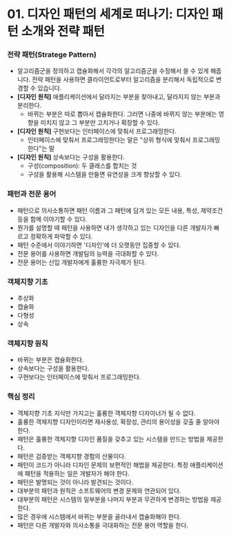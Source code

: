 # 01. 디자인 패턴의 세계로 떠나기: 디자인 패턴 소개와 전략 패턴

### 전략 패턴(Stratege Pattern)

- 알고리즘군을 정의하고 캡슐화해서 각각의 알고리즘군을 수정해서 쓸 수 있게 해줍니다. 전략 패턴을 사용하면 클라이언트로부터 알고리즘을 분리해서 독립적으로 변경할 수 있습니다.
- **[디자인 원칙]** 애플리케이션에서 달라지는 부분을 찾아내고, 달라지지 않는 부분과 분리한다.
   - 바뀌는 부분은 따로 뽑아서 캡슐화한다. 그러면 나중에 바뀌지 않는 부분에는 영향을 미치지 않고 그 부분만 고치거나 확장할 수 있다.
 - **[디자인 원칙]** 구현보다는 인터페이스에 맞춰서 프로그래밍한다.
   - 인터페이스에 맞춰서 프로그래밍한다는 말은 "상위 형식에 맞춰서 프로그래밍한다"는 말
- **[디자인 원칙]** 상속보다는 구성을 활용한다.
  - 구성(composition): 두 클래스를 합치는 것
  - 구성을 활용해 시스템을 만들면 유연성을 크게 향상할 수 있다.



### 패턴과 전문 용어

- 패턴으로 의사소통하면 패턴 이름과 그 패턴에 담겨 있는 모든 내용, 특성, 제약조건 등을 함께 이야기할 수 있다.
- 뭔가를 설명할 때 패턴을 사용하면 내가 생각하고 있는 디자인을 다른 개발자가 빠르고 정확하게 파악할 수 있다.
- 패턴 수준에서 이야기하면 '디자인'에 더 오랫동안 집중할 수 있다.
- 전문 용어를 사용하면 개발팀의 능력을 극대화할 수 있다.
- 전문 용어는 신입 개발자에게 훌륭한 자극제가 된다.



### 객체지향 기초

- 추상화
- 캡슐화
- 다형성
- 상속



### 객체지향 원칙

- 바뀌는 부분은 캡슐화한다.
- 상속보다는 구성을 활용한다.
- 구현보다는 인터페이스에 맞춰서 프로그래밍한다.



### 핵심 정리

- 객체지향 기초 지식만 가지고는 훌륭한 객체지향 디자이너가 될 수 없다.
- 훌륭한 객체지향 디자인이라면 재사용성, 확장성, 관리의 용이성을 갖출 줄 알아야 한다.
- 패턴은 훌륭한 객체지향 디자인 품질을 갖추고 있는 시스템을 만드는 방법을 제공한다.
- 패턴은 검증받는 객체지향 경험의 산물이다.
- 패턴이 코드가 아니라 디자인 문제의 보편적인 해법을 제공한다. 특정 애플리케이션에 패턴을 적용하는 일은 개발자가 해야 한다.
- 패턴은 발명되는 것이 아니라 발견되는 것이다.
- 대부분의 패턴과 원칙은 소프트웨어의 변경 문제와 연관되어 있다.
- 대부분의 패턴은 시스템의 일부분을 나머지 부분과 무관하게 변경하는 방법을 제공한다.
- 많은 경우에 시스템에서 바뀌는 부분을 골라내서 캡슐화해야 한다.
- 패턴은 다른 개발자와 의사소통을 극대화하는 전문 용어 역할을 한다.

